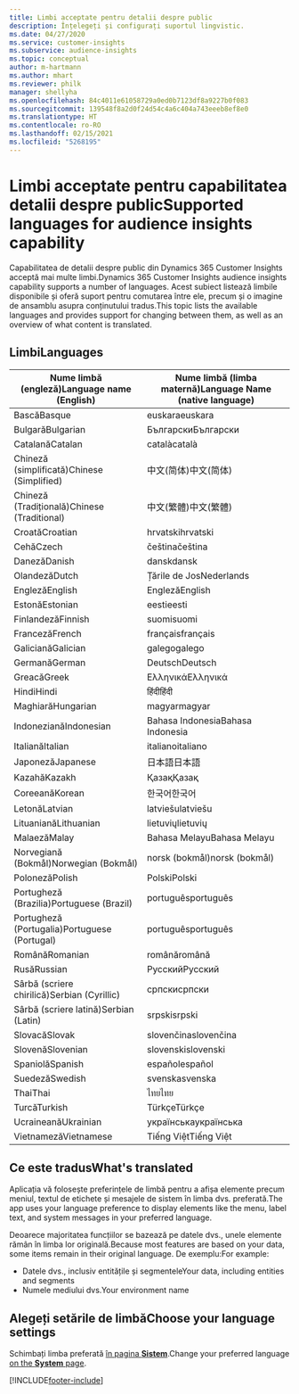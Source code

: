 ```yaml
---
title: Limbi acceptate pentru detalii despre public
description: Înțelegeți și configurați suportul lingvistic.
ms.date: 04/27/2020
ms.service: customer-insights
ms.subservice: audience-insights
ms.topic: conceptual
author: m-hartmann
ms.author: mhart
ms.reviewer: philk
manager: shellyha
ms.openlocfilehash: 84c4011e61058729a0ed0b7123df8a9227b0f083
ms.sourcegitcommit: 139548f8a2d0f24d54c4a6c404a743eeeb8ef8e0
ms.translationtype: HT
ms.contentlocale: ro-RO
ms.lasthandoff: 02/15/2021
ms.locfileid: "5268195"
---
```

# <a name="supported-languages-for-audience-insights-capability"></a><span data-ttu-id="c60e0-103">Limbi acceptate pentru capabilitatea detalii despre public</span><span class="sxs-lookup"><span data-stu-id="c60e0-103">Supported languages for audience insights capability</span></span>

<span data-ttu-id="c60e0-104">Capabilitatea de detalii despre public din Dynamics 365 Customer Insights acceptă mai multe limbi.</span><span class="sxs-lookup"><span data-stu-id="c60e0-104">Dynamics 365 Customer Insights audience insights capability supports a number of languages.</span></span> <span data-ttu-id="c60e0-105">Acest subiect listează limbile disponibile și oferă suport pentru comutarea între ele, precum și o imagine de ansamblu asupra conținutului tradus.</span><span class="sxs-lookup"><span data-stu-id="c60e0-105">This topic lists the available languages and provides support for changing between them, as well as an overview of what content is translated.</span></span>

## <a name="languages"></a><span data-ttu-id="c60e0-106">Limbi</span><span class="sxs-lookup"><span data-stu-id="c60e0-106">Languages</span></span>

| <span data-ttu-id="c60e0-107">Nume limbă (engleză)</span><span class="sxs-lookup"><span data-stu-id="c60e0-107">Language name (English)</span></span>|  <span data-ttu-id="c60e0-108">Nume limbă (limba maternă)</span><span class="sxs-lookup"><span data-stu-id="c60e0-108">Language Name (native language)</span></span> |
| ------------- | ------------- |
| <span data-ttu-id="c60e0-109">Bască</span><span class="sxs-lookup"><span data-stu-id="c60e0-109">Basque</span></span> | <span data-ttu-id="c60e0-110">euskara</span><span class="sxs-lookup"><span data-stu-id="c60e0-110">euskara</span></span> |
| <span data-ttu-id="c60e0-111">Bulgară</span><span class="sxs-lookup"><span data-stu-id="c60e0-111">Bulgarian</span></span> | <span data-ttu-id="c60e0-112">Български</span><span class="sxs-lookup"><span data-stu-id="c60e0-112">Български</span></span> |
| <span data-ttu-id="c60e0-113">Catalană</span><span class="sxs-lookup"><span data-stu-id="c60e0-113">Catalan</span></span> | <span data-ttu-id="c60e0-114">català</span><span class="sxs-lookup"><span data-stu-id="c60e0-114">català</span></span> |
| <span data-ttu-id="c60e0-115">Chineză (simplificată)</span><span class="sxs-lookup"><span data-stu-id="c60e0-115">Chinese (Simplified)</span></span> | <span data-ttu-id="c60e0-116">中文(简体)</span><span class="sxs-lookup"><span data-stu-id="c60e0-116">中文(简体)</span></span> |
| <span data-ttu-id="c60e0-117">Chineză (Tradițională)</span><span class="sxs-lookup"><span data-stu-id="c60e0-117">Chinese (Traditional)</span></span> | <span data-ttu-id="c60e0-118">中文(繁體)</span><span class="sxs-lookup"><span data-stu-id="c60e0-118">中文(繁體)</span></span> |
| <span data-ttu-id="c60e0-119">Croată</span><span class="sxs-lookup"><span data-stu-id="c60e0-119">Croatian</span></span> | <span data-ttu-id="c60e0-120">hrvatski</span><span class="sxs-lookup"><span data-stu-id="c60e0-120">hrvatski</span></span> |
| <span data-ttu-id="c60e0-121">Cehă</span><span class="sxs-lookup"><span data-stu-id="c60e0-121">Czech</span></span> | <span data-ttu-id="c60e0-122">čeština</span><span class="sxs-lookup"><span data-stu-id="c60e0-122">čeština</span></span> |
| <span data-ttu-id="c60e0-123">Daneză</span><span class="sxs-lookup"><span data-stu-id="c60e0-123">Danish</span></span> | <span data-ttu-id="c60e0-124">dansk</span><span class="sxs-lookup"><span data-stu-id="c60e0-124">dansk</span></span> |
| <span data-ttu-id="c60e0-125">Olandeză</span><span class="sxs-lookup"><span data-stu-id="c60e0-125">Dutch</span></span> | <span data-ttu-id="c60e0-126">Țările de Jos</span><span class="sxs-lookup"><span data-stu-id="c60e0-126">Nederlands</span></span> |
| <span data-ttu-id="c60e0-127">Engleză</span><span class="sxs-lookup"><span data-stu-id="c60e0-127">English</span></span> | <span data-ttu-id="c60e0-128">Engleză</span><span class="sxs-lookup"><span data-stu-id="c60e0-128">English</span></span> |
| <span data-ttu-id="c60e0-129">Estonă</span><span class="sxs-lookup"><span data-stu-id="c60e0-129">Estonian</span></span> | <span data-ttu-id="c60e0-130">eesti</span><span class="sxs-lookup"><span data-stu-id="c60e0-130">eesti</span></span> |
| <span data-ttu-id="c60e0-131">Finlandeză</span><span class="sxs-lookup"><span data-stu-id="c60e0-131">Finnish</span></span> | <span data-ttu-id="c60e0-132">suomi</span><span class="sxs-lookup"><span data-stu-id="c60e0-132">suomi</span></span> |
| <span data-ttu-id="c60e0-133">Franceză</span><span class="sxs-lookup"><span data-stu-id="c60e0-133">French</span></span> | <span data-ttu-id="c60e0-134">français</span><span class="sxs-lookup"><span data-stu-id="c60e0-134">français</span></span> |
| <span data-ttu-id="c60e0-135">Galiciană</span><span class="sxs-lookup"><span data-stu-id="c60e0-135">Galician</span></span> | <span data-ttu-id="c60e0-136">galego</span><span class="sxs-lookup"><span data-stu-id="c60e0-136">galego</span></span> |
| <span data-ttu-id="c60e0-137">Germană</span><span class="sxs-lookup"><span data-stu-id="c60e0-137">German</span></span> | <span data-ttu-id="c60e0-138">Deutsch</span><span class="sxs-lookup"><span data-stu-id="c60e0-138">Deutsch</span></span> |
| <span data-ttu-id="c60e0-139">Greacă</span><span class="sxs-lookup"><span data-stu-id="c60e0-139">Greek</span></span> | <span data-ttu-id="c60e0-140">Ελληνικά</span><span class="sxs-lookup"><span data-stu-id="c60e0-140">Ελληνικά</span></span> |
| <span data-ttu-id="c60e0-141">Hindi</span><span class="sxs-lookup"><span data-stu-id="c60e0-141">Hindi</span></span> | <span data-ttu-id="c60e0-142">हिंदी</span><span class="sxs-lookup"><span data-stu-id="c60e0-142">हिंदी</span></span> |
| <span data-ttu-id="c60e0-143">Maghiară</span><span class="sxs-lookup"><span data-stu-id="c60e0-143">Hungarian</span></span> | <span data-ttu-id="c60e0-144">magyar</span><span class="sxs-lookup"><span data-stu-id="c60e0-144">magyar</span></span> |
| <span data-ttu-id="c60e0-145">Indoneziană</span><span class="sxs-lookup"><span data-stu-id="c60e0-145">Indonesian</span></span> | <span data-ttu-id="c60e0-146">Bahasa Indonesia</span><span class="sxs-lookup"><span data-stu-id="c60e0-146">Bahasa Indonesia</span></span> |
| <span data-ttu-id="c60e0-147">Italiană</span><span class="sxs-lookup"><span data-stu-id="c60e0-147">Italian</span></span> | <span data-ttu-id="c60e0-148">italiano</span><span class="sxs-lookup"><span data-stu-id="c60e0-148">italiano</span></span> |
| <span data-ttu-id="c60e0-149">Japoneză</span><span class="sxs-lookup"><span data-stu-id="c60e0-149">Japanese</span></span> | <span data-ttu-id="c60e0-150">日本語</span><span class="sxs-lookup"><span data-stu-id="c60e0-150">日本語</span></span> |
| <span data-ttu-id="c60e0-151">Kazahă</span><span class="sxs-lookup"><span data-stu-id="c60e0-151">Kazakh</span></span> | <span data-ttu-id="c60e0-152">Қазақ</span><span class="sxs-lookup"><span data-stu-id="c60e0-152">Қазақ</span></span> |
| <span data-ttu-id="c60e0-153">Coreeană</span><span class="sxs-lookup"><span data-stu-id="c60e0-153">Korean</span></span> | <span data-ttu-id="c60e0-154">한국어</span><span class="sxs-lookup"><span data-stu-id="c60e0-154">한국어</span></span> |
| <span data-ttu-id="c60e0-155">Letonă</span><span class="sxs-lookup"><span data-stu-id="c60e0-155">Latvian</span></span> | <span data-ttu-id="c60e0-156">latviešu</span><span class="sxs-lookup"><span data-stu-id="c60e0-156">latviešu</span></span> |
| <span data-ttu-id="c60e0-157">Lituaniană</span><span class="sxs-lookup"><span data-stu-id="c60e0-157">Lithuanian</span></span> | <span data-ttu-id="c60e0-158">lietuvių</span><span class="sxs-lookup"><span data-stu-id="c60e0-158">lietuvių</span></span> |
| <span data-ttu-id="c60e0-159">Malaeză</span><span class="sxs-lookup"><span data-stu-id="c60e0-159">Malay</span></span> | <span data-ttu-id="c60e0-160">Bahasa Melayu</span><span class="sxs-lookup"><span data-stu-id="c60e0-160">Bahasa Melayu</span></span> |
| <span data-ttu-id="c60e0-161">Norvegiană (Bokmål)</span><span class="sxs-lookup"><span data-stu-id="c60e0-161">Norwegian (Bokmål)</span></span> | <span data-ttu-id="c60e0-162">norsk (bokmål)</span><span class="sxs-lookup"><span data-stu-id="c60e0-162">norsk (bokmål)</span></span> |
| <span data-ttu-id="c60e0-163">Poloneză</span><span class="sxs-lookup"><span data-stu-id="c60e0-163">Polish</span></span> | <span data-ttu-id="c60e0-164">Polski</span><span class="sxs-lookup"><span data-stu-id="c60e0-164">Polski</span></span> |
| <span data-ttu-id="c60e0-165">Portugheză (Brazilia)</span><span class="sxs-lookup"><span data-stu-id="c60e0-165">Portuguese (Brazil)</span></span> | <span data-ttu-id="c60e0-166">português</span><span class="sxs-lookup"><span data-stu-id="c60e0-166">português</span></span> |
| <span data-ttu-id="c60e0-167">Portugheză (Portugalia)</span><span class="sxs-lookup"><span data-stu-id="c60e0-167">Portuguese (Portugal)</span></span> | <span data-ttu-id="c60e0-168">português</span><span class="sxs-lookup"><span data-stu-id="c60e0-168">português</span></span> |
| <span data-ttu-id="c60e0-169">Română</span><span class="sxs-lookup"><span data-stu-id="c60e0-169">Romanian</span></span> | <span data-ttu-id="c60e0-170">română</span><span class="sxs-lookup"><span data-stu-id="c60e0-170">română</span></span> |
| <span data-ttu-id="c60e0-171">Rusă</span><span class="sxs-lookup"><span data-stu-id="c60e0-171">Russian</span></span> | <span data-ttu-id="c60e0-172">Русский</span><span class="sxs-lookup"><span data-stu-id="c60e0-172">Русский</span></span> |
| <span data-ttu-id="c60e0-173">Sârbă (scriere chirilică)</span><span class="sxs-lookup"><span data-stu-id="c60e0-173">Serbian (Cyrillic)</span></span> | <span data-ttu-id="c60e0-174">српски</span><span class="sxs-lookup"><span data-stu-id="c60e0-174">српски</span></span> |
| <span data-ttu-id="c60e0-175">Sârbă (scriere latină)</span><span class="sxs-lookup"><span data-stu-id="c60e0-175">Serbian (Latin)</span></span> | <span data-ttu-id="c60e0-176">srpski</span><span class="sxs-lookup"><span data-stu-id="c60e0-176">srpski</span></span> |
| <span data-ttu-id="c60e0-177">Slovacă</span><span class="sxs-lookup"><span data-stu-id="c60e0-177">Slovak</span></span> | <span data-ttu-id="c60e0-178">slovenčina</span><span class="sxs-lookup"><span data-stu-id="c60e0-178">slovenčina</span></span> |
| <span data-ttu-id="c60e0-179">Slovenă</span><span class="sxs-lookup"><span data-stu-id="c60e0-179">Slovenian</span></span> | <span data-ttu-id="c60e0-180">slovenski</span><span class="sxs-lookup"><span data-stu-id="c60e0-180">slovenski</span></span> |
| <span data-ttu-id="c60e0-181">Spaniolă</span><span class="sxs-lookup"><span data-stu-id="c60e0-181">Spanish</span></span> | <span data-ttu-id="c60e0-182">español</span><span class="sxs-lookup"><span data-stu-id="c60e0-182">español</span></span> |
| <span data-ttu-id="c60e0-183">Suedeză</span><span class="sxs-lookup"><span data-stu-id="c60e0-183">Swedish</span></span> | <span data-ttu-id="c60e0-184">svenska</span><span class="sxs-lookup"><span data-stu-id="c60e0-184">svenska</span></span> |
| <span data-ttu-id="c60e0-185">Thai</span><span class="sxs-lookup"><span data-stu-id="c60e0-185">Thai</span></span> | <span data-ttu-id="c60e0-186">ไทย</span><span class="sxs-lookup"><span data-stu-id="c60e0-186">ไทย</span></span> |
| <span data-ttu-id="c60e0-187">Turcă</span><span class="sxs-lookup"><span data-stu-id="c60e0-187">Turkish</span></span> | <span data-ttu-id="c60e0-188">Türkçe</span><span class="sxs-lookup"><span data-stu-id="c60e0-188">Türkçe</span></span> |
| <span data-ttu-id="c60e0-189">Ucraineană</span><span class="sxs-lookup"><span data-stu-id="c60e0-189">Ukrainian</span></span> | <span data-ttu-id="c60e0-190">українська</span><span class="sxs-lookup"><span data-stu-id="c60e0-190">українська</span></span> |
| <span data-ttu-id="c60e0-191">Vietnameză</span><span class="sxs-lookup"><span data-stu-id="c60e0-191">Vietnamese</span></span> | <span data-ttu-id="c60e0-192">Tiếng Việt</span><span class="sxs-lookup"><span data-stu-id="c60e0-192">Tiếng Việt</span></span> |

## <a name="whats-translated"></a><span data-ttu-id="c60e0-193">Ce este tradus</span><span class="sxs-lookup"><span data-stu-id="c60e0-193">What's translated</span></span>

<span data-ttu-id="c60e0-194">Aplicația vă folosește preferințele de limbă pentru a afișa elemente precum meniul, textul de etichete și mesajele de sistem în limba dvs. preferată.</span><span class="sxs-lookup"><span data-stu-id="c60e0-194">The app uses your language preference to display elements like the menu, label text, and system messages in your preferred language.</span></span>

<span data-ttu-id="c60e0-195">Deoarece majoritatea funcțiilor se bazează pe datele dvs., unele elemente rămân în limba lor originală.</span><span class="sxs-lookup"><span data-stu-id="c60e0-195">Because most features are based on your data, some items remain in their original language.</span></span> <span data-ttu-id="c60e0-196">De exemplu:</span><span class="sxs-lookup"><span data-stu-id="c60e0-196">For example:</span></span>

- <span data-ttu-id="c60e0-197">Datele dvs., inclusiv entitățile și segmentele</span><span class="sxs-lookup"><span data-stu-id="c60e0-197">Your data, including entities and segments</span></span>
- <span data-ttu-id="c60e0-198">Numele mediului dvs.</span><span class="sxs-lookup"><span data-stu-id="c60e0-198">Your environment name</span></span>

## <a name="choose-your-language-settings"></a><span data-ttu-id="c60e0-199">Alegeți setările de limbă</span><span class="sxs-lookup"><span data-stu-id="c60e0-199">Choose your language settings</span></span>  

<span data-ttu-id="c60e0-200">Schimbați limba preferată [în pagina **Sistem**](system.md).</span><span class="sxs-lookup"><span data-stu-id="c60e0-200">Change your preferred language [on the **System** page](system.md).</span></span>


[!INCLUDE[footer-include](../includes/footer-banner.md)]